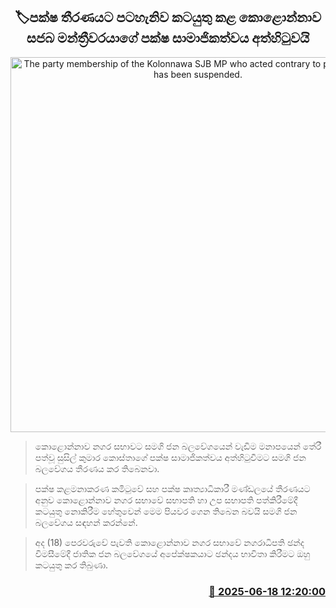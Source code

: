 <p align='center'><b><h2 align='center' title='The party membership of the Kolonnawa SJB MP who acted contrary to party decision has been suspended.'>🏷පක්ෂ තීරණයට පටහැනිව කටයුතු කළ කොළොන්නාව සජබ මන්ත්‍රීවරයාගේ පක්ෂ සාමාජිකත්වය අත්හි‍ටුවයි</h2></b></p>
<p align='center'><img src='https://helakuru.sgp1.cdn.digitaloceanspaces.com/esana/images/lib/samagi-jana-balawegaya-sjb.jpg' width='600' alt='The party membership of the Kolonnawa SJB MP who acted contrary to party decision has been suspended.'></p>

> කොළොන්නාව නගර සභාවට සමගි ජන බලවේගයෙන් වැඩිම මනාපයෙන් තේරී පත්වූ සුසිල් කුමාර කොස්තාගේ පක්ෂ සාමාජිකත්වය අත්හිටුවීමට සමගි ජන බලවේගය තීරණය කර තිබෙනවා.

> පක්ෂ කළමනාකරණ කමිටුවේ සහ පක්ෂ කෘත්‍යාධිකාරී මණ්ඩලයේ තීරණයට අනුව කොළොන්නාව නගර සභාවේ සභාපති හා උප සභාපති පත්කිරීමේදී කටයුතු නොකිරීම හේතුවෙන් මෙම පියවර ගෙන තිබෙන බවයි සමගි ජන බලවේගය සඳහන් කරන්නේ.

> අද (18) පෙරවරුවේ පැවති කොළොන්නාව නගර සභාවේ නගරාධිපති ඡන්ද විමසීමේදී ජාතික ජන බලවේගයේ අපේක්ෂකයාට ඡන්දය භාවිතා කිරීමට ඔහු කටයුතු කර තිබුණා.



<h3 align='right'><a href='https://www.helakuru.lk/esana/p/111125/'>📅 2025-06-18 12:20:00</a></h3>
